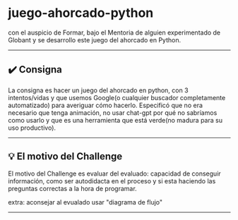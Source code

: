 # juego-ahorcado-python
con el auspicio de Formar, bajo el Mentoria de alguien experimentado de Globant y se desarrollo este juego del ahorcado en Python.

---

## ✔️ Consigna

 La consigna es hacer un juego del ahorcado en python, 
 con 3 intentos/vidas y que usemos Google(o cualquier buscador completamente automatizado) para averiguar cómo hacerlo. 
 Especificó que no era necesario que tenga animación, 
 no usar chat-gpt por qué no sabríamos como usarlo y 
 que es una herramienta que está verde(no madura para su uso productivo).

---

## 💡 El motivo del Challenge

  El motivo del Challenge es evaluar del evaluado:
  capacidad de conseguir información, 
  como ser autodidacta en el proceso y 
  si esta haciendo las preguntas correctas a la hora de programar.
  
  extra:
  aconsejar al evualado usar "diagrama de flujo"

---
